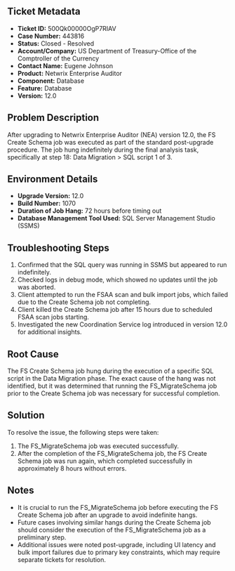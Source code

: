 ## Ticket Metadata
- **Ticket ID:** 500Qk00000OgP7RIAV
- **Case Number:** 443816
- **Status:** Closed - Resolved
- **Account/Company:** US Department of Treasury-Office of the Comptroller of the Currency
- **Contact Name:** Eugene Johnson
- **Product:** Netwrix Enterprise Auditor
- **Component:** Database
- **Feature:** Database
- **Version:** 12.0

## Problem Description
After upgrading to Netwrix Enterprise Auditor (NEA) version 12.0, the FS Create Schema job was executed as part of the standard post-upgrade procedure. The job hung indefinitely during the final analysis task, specifically at step 18: Data Migration > SQL script 1 of 3.

## Environment Details
- **Upgrade Version:** 12.0
- **Build Number:** 1070
- **Duration of Job Hang:** 72 hours before timing out
- **Database Management Tool Used:** SQL Server Management Studio (SSMS)

## Troubleshooting Steps
1. Confirmed that the SQL query was running in SSMS but appeared to run indefinitely.
2. Checked logs in debug mode, which showed no updates until the job was aborted.
3. Client attempted to run the FSAA scan and bulk import jobs, which failed due to the Create Schema job not completing.
4. Client killed the Create Schema job after 15 hours due to scheduled FSAA scan jobs starting.
5. Investigated the new Coordination Service log introduced in version 12.0 for additional insights.

## Root Cause
The FS Create Schema job hung during the execution of a specific SQL script in the Data Migration phase. The exact cause of the hang was not identified, but it was determined that running the FS_MigrateSchema job prior to the Create Schema job was necessary for successful completion.

## Solution
To resolve the issue, the following steps were taken:
1. The FS_MigrateSchema job was executed successfully.
2. After the completion of the FS_MigrateSchema job, the FS Create Schema job was run again, which completed successfully in approximately 8 hours without errors.

## Notes
- It is crucial to run the FS_MigrateSchema job before executing the FS Create Schema job after an upgrade to avoid indefinite hangs.
- Future cases involving similar hangs during the Create Schema job should consider the execution of the FS_MigrateSchema job as a preliminary step.
- Additional issues were noted post-upgrade, including UI latency and bulk import failures due to primary key constraints, which may require separate tickets for resolution.